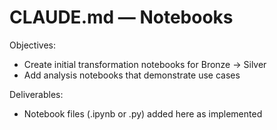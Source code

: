 # CLAUDE.md — Notebooks

Objectives:
- Create initial transformation notebooks for Bronze → Silver
- Add analysis notebooks that demonstrate use cases

Deliverables:
- Notebook files (.ipynb or .py) added here as implemented

